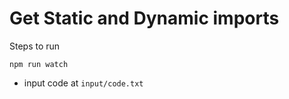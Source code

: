 # Get Static and Dynamic imports

Steps to run
```
npm run watch
```

- input code at `input/code.txt`